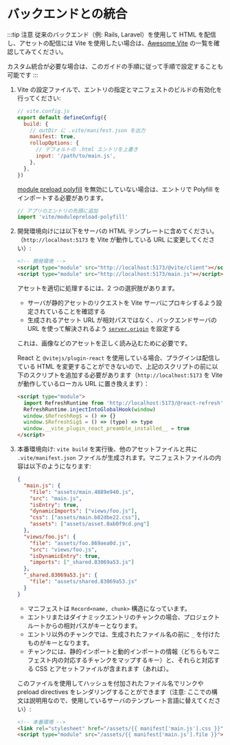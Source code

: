 # バックエンドとの統合

:::tip 注意
従来のバックエンド（例: Rails, Laravel）を使用して HTML を配信し、アセットの配信には Vite を使用したい場合は、[Awesome Vite](https://github.com/vitejs/awesome-vite#integrations-with-backends) の一覧を確認してみてください。

カスタム統合が必要な場合は、このガイドの手順に従って手順で設定することも可能です
:::

1. Vite の設定ファイルで、エントリの指定とマニフェストのビルドの有効化を行ってください:

   ```js
   // vite.config.js
   export default defineConfig({
     build: {
       // outDir に .vite/manifest.json を出力
       manifest: true,
       rollupOptions: {
         // デフォルトの .html エントリを上書き
         input: '/path/to/main.js',
       },
     },
   })
   ```

   [module preload polyfill](/config/build-options.md#build-polyfillmodulepreload) を無効にしていない場合は、エントリで Polyfill をインポートする必要があります。

   ```js
   // アプリのエントリの先頭に追加
   import 'vite/modulepreload-polyfill'
   ```

2. 開発環境向けには以下をサーバの HTML テンプレートに含めてください。（`http://localhost:5173` を Vite が動作している URL に変更してください）:

   ```html
   <!-- 開発環境 -->
   <script type="module" src="http://localhost:5173/@vite/client"></script>
   <script type="module" src="http://localhost:5173/main.js"></script>
   ```

   アセットを適切に処理するには、2 つの選択肢があります。

   - サーバが静的アセットのリクエストを Vite サーバにプロキシするよう設定されていることを確認する
   - 生成されるアセット URL が相対パスではなく、バックエンドサーバの URL を使って解決されるよう [`server.origin`](/config/server-options.md#server-origin) を設定する

   これは、画像などのアセットを正しく読み込むために必要です。

   React と `@vitejs/plugin-react` を使用している場合、プラグインは配信している HTML を変更することができないので、上記のスクリプトの前に以下のスクリプトを追加する必要があります（`http://localhost:5173` を Vite が動作しているローカル URL に置き換えます）：

   ```html
   <script type="module">
     import RefreshRuntime from 'http://localhost:5173/@react-refresh'
     RefreshRuntime.injectIntoGlobalHook(window)
     window.$RefreshReg$ = () => {}
     window.$RefreshSig$ = () => (type) => type
     window.__vite_plugin_react_preamble_installed__ = true
   </script>
   ```

3. 本番環境向け: `vite build` を実行後、他のアセットファイルと共に `.vite/manifest.json` ファイルが生成されます。マニフェストファイルの内容は以下のようになります:

   ```json
   {
     "main.js": {
       "file": "assets/main.4889e940.js",
       "src": "main.js",
       "isEntry": true,
       "dynamicImports": ["views/foo.js"],
       "css": ["assets/main.b82dbe22.css"],
       "assets": ["assets/asset.0ab0f9cd.png"]
     },
     "views/foo.js": {
       "file": "assets/foo.869aea0d.js",
       "src": "views/foo.js",
       "isDynamicEntry": true,
       "imports": ["_shared.83069a53.js"]
     },
     "_shared.83069a53.js": {
       "file": "assets/shared.83069a53.js"
     }
   }
   ```

   - マニフェストは `Record<name, chunk>` 構造になっています。
   - エントリまたはダイナミックエントリのチャンクの場合、プロジェクトルートからの相対パスがキーとなります。
   - エントリ以外のチャンクでは、生成されたファイル名の前に `_` を付けたものがキーとなります。
   - チャンクには、静的インポートと動的インポートの情報（どちらもマニフェスト内の対応するチャンクをマップするキー）と、それらと対応する CSS とアセットファイルが含まれます（あれば）。

   このファイルを使用してハッシュを付加されたファイル名でリンクや preload directives をレンダリングすることができます（注意: ここでの構文は説明用なので、使用しているサーバのテンプレート言語に替えてください）:

   ```html
   <!-- 本番環境 -->
   <link rel="stylesheet" href="/assets/{{ manifest['main.js'].css }}" />
   <script type="module" src="/assets/{{ manifest['main.js'].file }}"></script>
   ```
